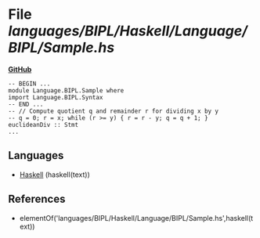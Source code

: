 # File _languages/BIPL/Haskell/Language/BIPL/Sample.hs_
**[GitHub](https://github.com/softlang/yas/blob/master/languages/BIPL/Haskell/Language/BIPL/Sample.hs)**
```
-- BEGIN ...
module Language.BIPL.Sample where
import Language.BIPL.Syntax
-- END ...
-- // Compute quotient q and remainder r for dividing x by y
-- q = 0; r = x; while (r >= y) { r = r - y; q = q + 1; }
euclideanDiv :: Stmt
...
```

## Languages
* [Haskell](../languages/Haskell.md) (haskell(text))

## References
* elementOf('languages/BIPL/Haskell/Language/BIPL/Sample.hs',haskell(text))
